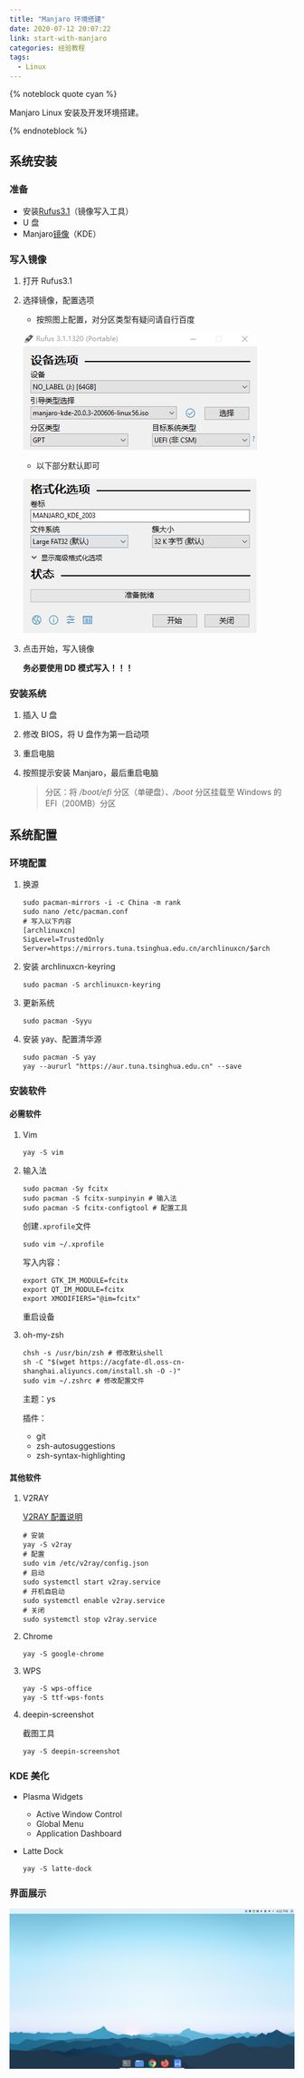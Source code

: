 ```yaml
---
title: "Manjaro 环境搭建"
date: 2020-07-12 20:07:22
link: start-with-manjaro
categories: 经验教程
tags:
  - Linux
---
```


{% noteblock quote cyan %}

Manjaro Linux 安装及开发环境搭建。

{% endnoteblock %}

<!-- more -->

## 系统安装

### 准备

- 安装[Rufus3.1](https://upyun.secriy.com/downloads/rufus-3.1p.exe)（镜像写入工具）
- U 盘
- Manjaro[镜像](https://manjaro.org/downloads/official/kde/)（KDE）

### 写入镜像

1. 打开 Rufus3.1

2. 选择镜像，配置选项

   - 按照图上配置，对分区类型有疑问请自行百度

   ![](Manjaro-%E7%8E%AF%E5%A2%83%E6%90%AD%E5%BB%BA/image-20200718100243163.png)

   - 以下部分默认即可

   ![](Manjaro-%E7%8E%AF%E5%A2%83%E6%90%AD%E5%BB%BA/image-20200718100426743.png)

3. 点击开始，写入镜像

   **务必要使用 DD 模式写入！！！**

### 安装系统

1. 插入 U 盘

2. 修改 BIOS，将 U 盘作为第一启动项

3. 重启电脑

4. 按照提示安装 Manjaro，最后重启电脑

   > 分区：将 _/boot/efi_ 分区（单硬盘）、_/boot_ 分区挂载至 Windows 的 EFI（200MB）分区

## 系统配置

### 环境配置

1. 换源

   ```shell
   sudo pacman-mirrors -i -c China -m rank
   sudo nano /etc/pacman.conf
   # 写入以下内容
   [archlinuxcn]
   SigLevel=TrustedOnly
   Server=https://mirrors.tuna.tsinghua.edu.cn/archlinuxcn/$arch
   ```

2. 安装 archlinuxcn-keyring

   ```shell
   sudo pacman -S archlinuxcn-keyring
   ```

3. 更新系统

   ```shell
   sudo pacman -Syyu
   ```

4. 安装 yay、配置清华源

   ```shell
   sudo pacman -S yay
   yay --aururl "https://aur.tuna.tsinghua.edu.cn" --save
   ```

### 安装软件

#### 必需软件

1. Vim

   ```shell
   yay -S vim
   ```

2. 输入法

   ```shell
   sudo pacman -Sy fcitx
   sudo pacman -S fcitx-sunpinyin # 输入法
   sudo pacman -S fcitx-configtool # 配置工具
   ```

   创建`.xprofile`文件

   ```shell
   sudo vim ~/.xprofile
   ```

   写入内容：

   ```shell
   export GTK_IM_MODULE=fcitx
   export QT_IM_MODULE=fcitx
   export XMODIFIERS="@im=fcitx"
   ```

   重启设备

3. oh-my-zsh

   ```shell
   chsh -s /usr/bin/zsh # 修改默认shell
   sh -C "$(wget https://acgfate-dl.oss-cn-shanghai.aliyuncs.com/install.sh -O -)"
   sudo vim ~/.zshrc # 修改配置文件
   ```

   主题：ys

   插件：

   - git
   - zsh-autosuggestions
   - zsh-syntax-highlighting

#### 其他软件

1. V2RAY

   [V2RAY 配置说明](https://github.com/v2ray/manual/blob/master/zh_cn/chapter_00/start.md)

   ```shell
   # 安装
   yay -S v2ray
   # 配置
   sudo vim /etc/v2ray/config.json
   # 启动
   sudo systemctl start v2ray.service
   # 开机自启动
   sudo systemctl enable v2ray.service
   # 关闭
   sudo systemctl stop v2ray.service
   ```

2. Chrome

   ```shell
   yay -S google-chrome
   ```

3. WPS

   ```shell
   yay -S wps-office
   yay -S ttf-wps-fonts
   ```

4. deepin-screenshot

   截图工具

   ```shell
   yay -S deepin-screenshot
   ```

### KDE 美化

- Plasma Widgets

  - Active Window Control
  - Global Menu
  - Application Dashboard

- Latte Dock

  ```shell
  yay -S latte-dock
  ```

### 界面展示

![DeepinScreenshot](Manjaro-%E7%8E%AF%E5%A2%83%E6%90%AD%E5%BB%BA/DeepinScreenshot.png)
